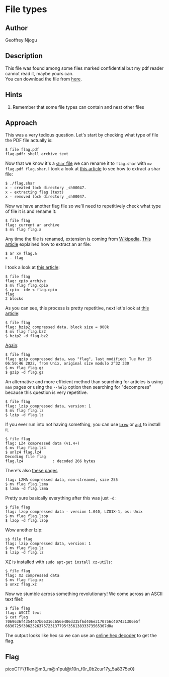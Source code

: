 # File types
## Author
Geoffrey Njogu
## Description
This file was found among some files marked confidential but my pdf reader cannot read it, maybe yours can.  
You can download the file from [here](./Flag.pdf).
## Hints
1. Remember that some file types can contain and nest other files
## Approach
This was a very tedious question. Let's start by checking what type of file the PDF file actually is:
```
$ file flag.pdf
flag.pdf: shell archive text
```
Now that we know it's a [`shar` file](https://en.wikipedia.org/wiki/Shar) we can rename it to `flag.shar` with `mv flag.pdf flag.shar`. I took a look at [this article](https://www.maketecheasier.com/create-self-extracting-archives-shar-linux/) to see how to extract a shar file:
```
$ ./flag.shar
x - created lock directory _sh00047.
x - extracting flag (text)
x - removed lock directory _sh00047.
```
Now we have another flag file so we'll need to repetitively check what type of file it is and rename it:
```
$ file flag
flag: current ar archive
$ mv flag flag.a
```
Any time the file is renamed, extension is coming from [Wikipedia](https://en.wikipedia.org/wiki/Ar_(Unix)). [This article](https://www.geeksforgeeks.org/ar-command-in-linux-with-examples/) explained how to extract an ar file:
```
$ ar xv flag.a
x - flag
```
I took a look at [this article](https://www.thegeekstuff.com/2010/08/cpio-utility/):
```
$ file flag
flag: cpio archive
$ mv flag flag.cpio
$ cpio -idv < flag.cpio
flag
2 blocks
```
As you can see, this process is pretty repetitive, next let's look at [this article](https://www.tecmint.com/linux-compress-decompress-bz2-files-using-bzip2/):
```
$ file flag
flag: bzip2 compressed data, block size = 900k
$ mv flag flag.bz2
$ bzip2 -d flag.bz2
```
[Again](https://help.nexcess.net/77285-other/how-to-decompress-files-in-gzip):
```
$ file flag
flag: gzip compressed data, was "flag", last modified: Tue Mar 15 06:50:46 2022, from Unix, original size modulo 2^32 330
$ mv flag flag.gz
$ gzip -d flag.gz
```
An alternative and more efficient method than searching for articles is using `man` pages or using the `--help` option then searching for "decompress" because this question is very repetitive.
```
$ file flag
flag: lzip compressed data, version: 1
$ mv flag flag.lz
$ lzip -d flag.lz
```
If you ever run into not having something, you can use [`brew`](https://brew.sh/) or [`apt`](https://wiki.debian.org/Apt) to install it.
```
$ file flag
flag: LZ4 compressed data (v1.4+)
$ mv flag flag.lz4
$ unlz4 flag.lz4
Decoding file flag
flag.lz4             : decoded 266 bytes
```
There's also [these pages](https://linux.die.net/man/1/lzma) 
```$ file flag
flag: LZMA compressed data, non-streamed, size 255
$ mv flag flag.lzma
$ lzma -d flag.lzma
```
Pretty sure basically everything after this was just `-d`:
```
$ file flag
flag: lzop compressed data - version 1.040, LZO1X-1, os: Unix
$ mv flag flag.lzop
$ lzop -d flag.lzop
```
Wow another lzip:
```
s$ file flag
flag: lzip compressed data, version: 1
$ mv flag flag.lz
$ lzip -d flag.lz
```
XZ is installed with `sudo apt-get install xz-utils`:
```
$ file flag
flag: XZ compressed data
$ mv flag flag.xz
$ unxz flag.xz
```
Now we stumble across something revolutionary! We come across an ASCII text file!:
```
$ file flag
flag: ASCII text
$ cat flag
7069636f4354467b66316c656e406d335f6d406e3170756c407431306e5f
6630725f3062326375723137795f35613833373565307d0a
```
The output looks like hex so we can use an [online hex decoder](http://www.unit-conversion.info/texttools/hexadecimal/) to get the flag.
## Flag
picoCTF{f1len@m3_m@n1pul@t10n_f0r_0b2cur17y_5a8375e0}